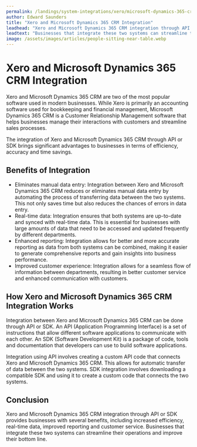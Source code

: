 ```yaml
---
permalink: /landings/system-integrations/xero/microsoft-dynamics-365-crm
author: Edward Saunders
title: "Xero and Microsoft Dynamics 365 CRM Integration"
leadhead: "Xero and Microsoft Dynamics 365 CRM integration through API or SDK provides businesses with several benefits, including increased efficiency, real-time data, improved reporting and customer service"
leadtext: "Businesses that integrate these two systems can streamline their operations and improve their bottom line."
image: /assets/images/articles/people-sitting-near-table.webp
---
```

<div class="arttext">	<h1>Xero and Microsoft Dynamics 365 CRM Integration</h1>
	<p>Xero and Microsoft Dynamics 365 CRM are two of the most popular software used in modern businesses. While Xero is primarily an accounting software used for bookkeeping and financial management, Microsoft Dynamics 365 CRM is a Customer Relationship Management software that helps businesses manage their interactions with customers and streamline sales processes.</p>
	<p>The integration of Xero and Microsoft Dynamics 365 CRM through API or SDK brings significant advantages to businesses in terms of efficiency, accuracy and time savings.</p>
	<h2>Benefits of Integration</h2>
	<ul>
		<li>Eliminates manual data entry: Integration between Xero and Microsoft Dynamics 365 CRM reduces or eliminates manual data entry by automating the process of transferring data between the two systems. This not only saves time but also reduces the chances of errors in data entry.</li>
		<li>Real-time data: Integration ensures that both systems are up-to-date and synced with real-time data. This is essential for businesses with large amounts of data that need to be accessed and updated frequently by different departments.</li>
		<li>Enhanced reporting: Integration allows for better and more accurate reporting as data from both systems can be combined, making it easier to generate comprehensive reports and gain insights into business performance.</li>
		<li>Improved customer experience: Integration allows for a seamless flow of information between departments, resulting in better customer service and enhanced communication with customers.</li>
	</ul>
	<h2>How Xero and Microsoft Dynamics 365 CRM Integration Works</h2>
	<p>Integration between Xero and Microsoft Dynamics 365 CRM can be done through API or SDK. An API (Application Programming Interface) is a set of instructions that allow different software applications to communicate with each other. An SDK (Software Development Kit) is a package of code, tools and documentation that developers can use to build software applications.</p>
	<p>Integration using API involves creating a custom API code that connects Xero and Microsoft Dynamics 365 CRM. This allows for automatic transfer of data between the two systems. SDK integration involves downloading a compatible SDK and using it to create a custom code that connects the two systems.</p>
	<h2>Conclusion</h2>
	<p>Xero and Microsoft Dynamics 365 CRM integration through API or SDK provides businesses with several benefits, including increased efficiency, real-time data, improved reporting and customer service. Businesses that integrate these two systems can streamline their operations and improve their bottom line.</p>
</div>